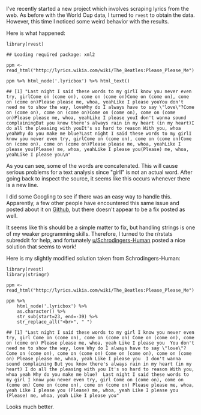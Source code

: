 I've recently started a new project which involves scraping lyrics from
the web. As before with the World Cup data, I turned to `rvest` to
obtain the data. However, this time I noticed some weird behavior with
the results.

Here is what happened:

    library(rvest)

    ## Loading required package: xml2

    ppm <- read_html("http://lyrics.wikia.com/wiki/The_Beatles:Please_Please_Me")

    ppm %>% html_node('.lyricbox') %>% html_text()

    ## [1] "Last night I said these words to my girlI know you never even try, girlCome on (come on), come on (come on)Come on (come on), come on (come on)Please please me, whoa, yeahLike I please youYou don't need me to show the way, loveWhy do I always have to say \"love\"?Come on (come on), come on (come on)Come on (come on), come on (come on)Please please me, whoa, yeahLike I please youI don't wanna sound complainingBut you know there's always rain in my heart (in my heart)I do all the pleasing with youIt's so hard to reason With you, whoa yeahWhy do you make me blue?Last night I said these words to my girlI know you never even try, girlCome on (come on), come on (come on)Come on (come on), come on (come on)Please please me, whoa, yeahLike I please you(Please) me, whoa, yeahLike I please you(Please) me, whoa, yeahLike I please you\n"

As you can see, some of the words are concatenated. This will cause
serious problems for a text analysis since "girlI" is not an actual
word. After going back to inspect the source, it seems like this occurs
whenever there is a new line.

I did some Googling to see if there was an easy way to handle this.
Apparently, a few other people have encountered this same issue and
posted about it on [Github](https://github.com/hadley/rvest/issues/175),
but there doesn't appear to be a fix posted as well.

It seems like this should be a simple matter to fix, but handling
strings is one of my weaker programming skills. Therefore, I turned to
the r/rstats subreddit for help, and fortunately
[u/Schrodingers-Human](https://www.reddit.com/r/rstats/comments/91ap8q/line_breaks_with_rvest/e2xjmfk)
posted a nice solution that seems to work!

Here is my slightly modified solution taken from Schrodingers-Human:

    library(rvest)
    library(stringr)

    ppm <- read_html("http://lyrics.wikia.com/wiki/The_Beatles:Please_Please_Me")

    ppm %>%
        html_node('.lyricbox') %>%
        as.character() %>%
        str_sub(start=23, end=-39) %>%
        str_replace_all("<br>", " ")

    ## [1] "Last night I said these words to my girl I know you never even try, girl Come on (come on), come on (come on) Come on (come on), come on (come on) Please please me, whoa, yeah Like I please you  You don't need me to show the way, love Why do I always have to say \"love\"? Come on (come on), come on (come on) Come on (come on), come on (come on) Please please me, whoa, yeah Like I please you  I don't wanna sound complaining But you know there's always rain in my heart (in my heart) I do all the pleasing with you It's so hard to reason With you, whoa yeah Why do you make me blue?  Last night I said these words to my girl I know you never even try, girl Come on (come on), come on (come on) Come on (come on), come on (come on) Please please me, whoa, yeah Like I please you (Please) me, whoa, yeah Like I please you (Please) me, whoa, yeah Like I please you"

Looks much better.
